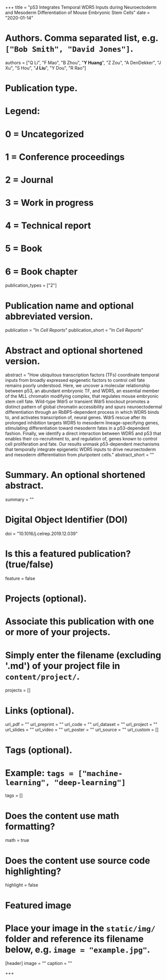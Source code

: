 +++
title = "p53 Integrates Temporal WDR5 Inputs during Neuroectoderm and Mesoderm Differentiation of Mouse Embryonic Stem Cells"
date = "2020-01-14"

# Authors. Comma separated list, e.g. `["Bob Smith", "David Jones"]`.
authors = ["Q Li", "F Mao", "B Zhou", "__Y Huang__", "Z Zou", "A DenDekker", "J Xu", "S Hou", "__J Liu__", "Y Dou", "R Rao"]

# Publication type.
# Legend:
# 0 = Uncategorized
# 1 = Conference proceedings
# 2 = Journal
# 3 = Work in progress
# 4 = Technical report
# 5 = Book
# 6 = Book chapter
publication_types = ["2"]

# Publication name and optional abbreviated version.
publication = "In *Cell Reports*"
publication_short = "In *Cell Reports*"

# Abstract and optional shortened version.
abstract = "How ubiquitous transcription factors (TFs) coordinate temporal inputs from broadly expressed epigenetic factors to control cell fate remains poorly understood. Here, we uncover a molecular relationship between p53, an abundant embryonic TF, and WDR5, an essential member of the MLL chromatin modifying complex, that regulates mouse embryonic stem cell fate. Wild-type Wdr5 or transient Wdr5 knockout promotes a distinct pattern of global chromatin accessibility and spurs neuroectodermal differentiation through an RbBP5-dependent process in which WDR5 binds to, and activates transcription of, neural genes. Wdr5 rescue after its prolonged inhibition targets WDR5 to mesoderm lineage-specifying genes, stimulating differentiation toward mesoderm fates in a p53-dependent fashion. Finally, we identify a direct interaction between WDR5 and p53 that enables their co-recruitment to, and regulation of, genes known to control cell proliferation and fate. Our results unmask p53-dependent mechanisms that temporally integrate epigenetic WDR5 inputs to drive neuroectoderm and mesoderm differentiation from pluripotent cells."
abstract_short = ""

# Summary. An optional shortened abstract.
summary = ""

# Digital Object Identifier (DOI)
doi = "10.1016/j.celrep.2019.12.039"

# Is this a featured publication? (true/false)
feature = false

# Projects (optional).
#   Associate this publication with one or more of your projects.
#   Simply enter the filename (excluding '.md') of your project file in `content/project/`.
projects = []

# Links (optional).
url_pdf = ""
url_preprint = ""
url_code = ""
url_dataset = ""
url_project = ""
url_slides = ""
url_video = ""
url_poster = ""
url_source = ""
url_custom = []

# Tags (optional).
# Example: `tags = ["machine-learning", "deep-learning"]`
tags = []

# Does the content use math formatting?
math = true

# Does the content use source code highlighting?
highlight = false

# Featured image
# Place your image in the `static/img/` folder and reference its filename below, e.g. `image = "example.jpg"`.
[header]
image = ""
caption = ""

+++


